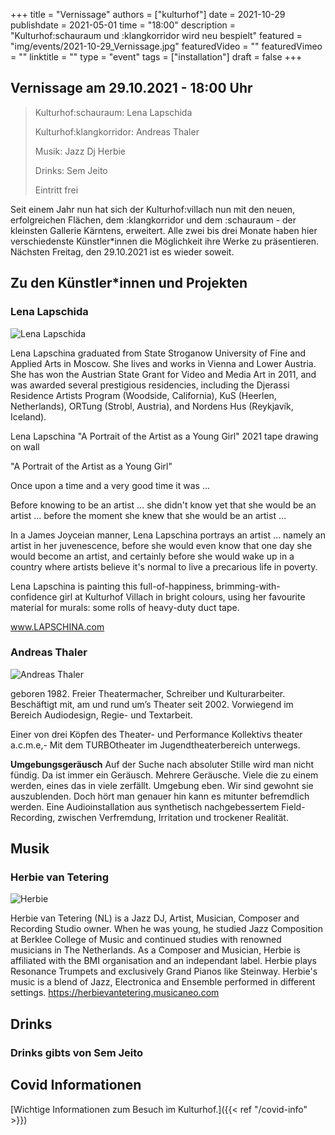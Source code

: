 +++
title = "Vernissage"
authors = ["kulturhof"]
date = 2021-10-29
publishdate = 2021-05-01
time = "18:00"
description = "Kulturhof:schauraum und :klangkorridor wird neu bespielt"
featured = "img/events/2021-10-29_Vernissage.jpg"
featuredVideo = ""
featuredVimeo = ""
linktitle = ""
type = "event"
tags = ["installation"]
draft = false
+++



## Vernissage am 29.10.2021 - 18:00 Uhr


>Kulturhof:schauraum: Lena Lapschida
>
>Kulturhof:klangkorridor: Andreas Thaler
>
>Musik: Jazz Dj Herbie
>
>Drinks: Sem Jeito
>
>Eintritt frei

Seit einem Jahr nun hat sich der Kulturhof:villach nun mit den neuen, erfolgreichen Flächen, dem :klangkorridor und dem :schauraum - der kleinsten Gallerie Kärntens, erweitert. Alle zwei bis drei Monate haben hier verschiedenste Künstler\*innen die Möglichkeit ihre Werke zu präsentieren. Nächsten Freitag, den 29.10.2021 ist es wieder soweit.


## Zu den Künstler\*innen und Projekten

### Lena Lapschida
![Lena Lapschida](/img/events/2021-10-29_Lena_Lapschida.jpg)

Lena Lapschina graduated from State Stroganow University of Fine and Applied Arts in Moscow. She lives and works in Vienna and Lower Austria. She has won the Austrian State Grant for Video and Media Art in 2011, and was awarded several prestigious residencies, including the Djerassi Residence Artists Program (Woodside, California), KuS (Heerlen, Netherlands), ORTung (Strobl, Austria), and Nordens Hus (Reykjavík, Iceland).

Lena Lapschina
"A Portrait of the Artist as a Young Girl"
2021
tape drawing on wall

"A Portrait of the Artist as a Young Girl"

Once upon a time and a very good time it was … 

Before knowing to be an artist … she didn't know yet that she would be an artist … before the moment she knew that she would be an artist …

In a James Joyceian manner, Lena Lapschina portrays an artist … namely an artist in her juvenescence, before she would even know that one day she would become an artist, and certainly before she would wake up in a country where artists believe it's normal to live a precarious life in poverty.

Lena Lapschina is painting this full-of-happiness, brimming-with-confidence girl at Kulturhof Villach in bright colours, using her favourite material for murals: some rolls of heavy-duty duct tape.

www.LAPSCHINA.com

### Andreas Thaler
![Andreas Thaler](/img/events/2021-10-29_Andreas_Thaler.jpeg)

geboren 1982. Freier Theatermacher, Schreiber und Kulturarbeiter.
Beschäftigt mit, am und rund um’s Theater seit 2002. 
Vorwiegend im Bereich Audiodesign, Regie- und Textarbeit.

Einer von drei Köpfen des Theater- und Performance Kollektivs theater a.c.m.e,- 
Mit dem TURBOtheater im Jugendtheaterbereich unterwegs.

**Umgebungsgeräusch**
Auf der Suche nach absoluter Stille wird man nicht fündig. 
Da ist immer ein Geräusch.
Mehrere Geräusche. Viele die zu einem werden, eines das in viele zerfällt. 
Umgebung eben. 
Wir sind gewohnt sie auszublenden.
Doch hört man genauer hin kann es mitunter befremdlich werden. 
Eine Audioinstallation aus synthetisch nachgebessertem Field-Recording, zwischen Verfremdung, Irritation und trockener Realität. 

## Musik

### Herbie van Tetering
![Herbie](/img/events/2021-10-29_Herbie_van_Tetering.jpg)

Herbie van Tetering (NL) is a Jazz DJ, Artist, Musician, Composer and Recording Studio owner. When he was young, he studied Jazz Composition at Berklee College of Music and continued studies with renowned musicians in The Netherlands. As a Composer and Musician, Herbie is affiliated with the BMI organisation and an independant label. Herbie plays Resonance Trumpets and exclusively Grand Pianos like Steinway. Herbie's music is a blend of Jazz, Electronica and Ensemble performed in different settings. 
https://herbievantetering.musicaneo.com

## Drinks

### Drinks gibts von Sem Jeito



## Covid Informationen

[Wichtige Informationen zum Besuch im Kulturhof.]({{< ref "/covid-info" >}})
